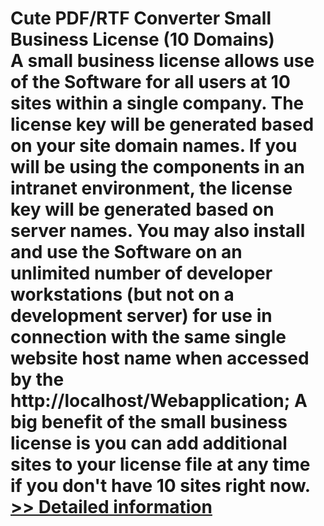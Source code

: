 # Cute PDF/RTF Converter Small Business License (10 Domains)<br />A small business license allows use of the Software for all users at 10 sites within a single company. The license key will be generated based on your site domain names. If you will be using the components in an intranet environment, the license key will be generated based on server names. You may also install and use the Software on an unlimited number of developer workstations (but not on a development server) for use in connection with the same single website host name when accessed by the http://localhost/Webapplication; A big benefit of the small business license is you can add additional sites to your license file at any time if you don't have 10 sites right now.<br />[>> Detailed information](https://secure.shareit.com/shareit/product.html?productid=300226063&affiliateid=200057808)